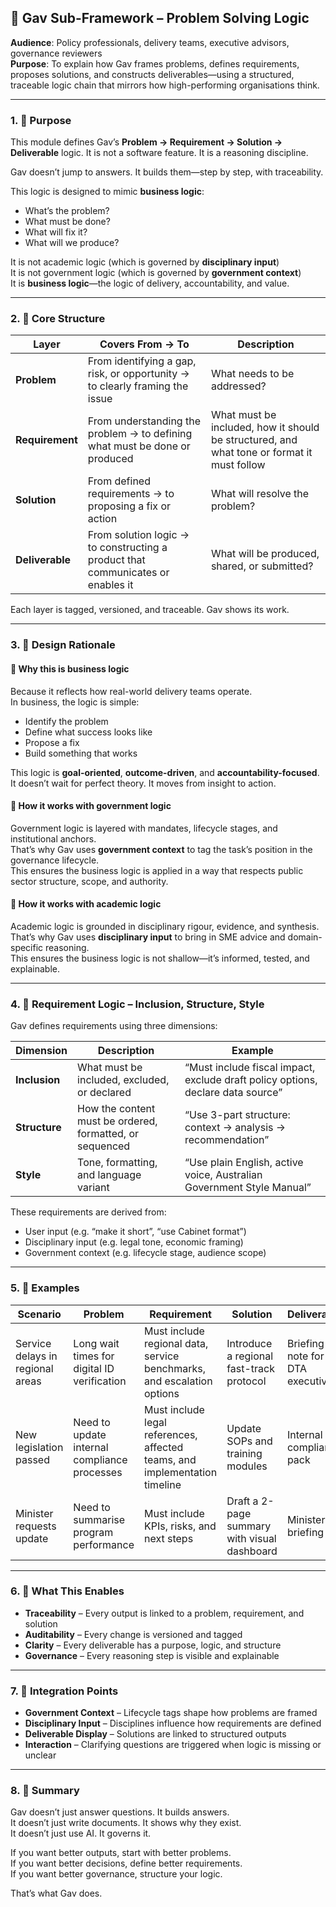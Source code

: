 ## 🧠 Gav Sub-Framework – Problem Solving Logic

**Audience**: Policy professionals, delivery teams, executive advisors, governance reviewers  
**Purpose**: To explain how Gav frames problems, defines requirements, proposes solutions, and constructs deliverables—using a structured, traceable logic chain that mirrors how high-performing organisations think.

---

### 1. 🎯 Purpose

This module defines Gav’s **Problem → Requirement → Solution → Deliverable** logic. It is not a software feature. It is a reasoning discipline.

Gav doesn’t jump to answers. It builds them—step by step, with traceability.

This logic is designed to mimic **business logic**:  
- What’s the problem?  
- What must be done?  
- What will fix it?  
- What will we produce?

It is not academic logic (which is governed by **disciplinary input**)  
It is not government logic (which is governed by **government context**)  
It is **business logic**—the logic of delivery, accountability, and value.

---

### 2. 🧩 Core Structure

| Layer | Covers From → To | Description |
|-------|------------------|-------------|
| **Problem** | From identifying a gap, risk, or opportunity → to clearly framing the issue | What needs to be addressed? |
| **Requirement** | From understanding the problem → to defining what must be done or produced | What must be included, how it should be structured, and what tone or format it must follow |
| **Solution** | From defined requirements → to proposing a fix or action | What will resolve the problem? |
| **Deliverable** | From solution logic → to constructing a product that communicates or enables it | What will be produced, shared, or submitted? |

Each layer is tagged, versioned, and traceable. Gav shows its work.

---

### 3. 🧠 Design Rationale

#### 🔹 Why this is business logic

Because it reflects how real-world delivery teams operate.  
In business, the logic is simple:  
- Identify the problem  
- Define what success looks like  
- Propose a fix  
- Build something that works

This logic is **goal-oriented**, **outcome-driven**, and **accountability-focused**.  
It doesn’t wait for perfect theory. It moves from insight to action.

#### 🔹 How it works with government logic

Government logic is layered with mandates, lifecycle stages, and institutional anchors.  
That’s why Gav uses **government context** to tag the task’s position in the governance lifecycle.  
This ensures the business logic is applied in a way that respects public sector structure, scope, and authority.

#### 🔹 How it works with academic logic

Academic logic is grounded in disciplinary rigour, evidence, and synthesis.  
That’s why Gav uses **disciplinary input** to bring in SME advice and domain-specific reasoning.  
This ensures the business logic is not shallow—it’s informed, tested, and explainable.

---

### 4. 🧾 Requirement Logic – Inclusion, Structure, Style

Gav defines requirements using three dimensions:

| Dimension | Description | Example |
|-----------|-------------|---------|
| **Inclusion** | What must be included, excluded, or declared | “Must include fiscal impact, exclude draft policy options, declare data source” |
| **Structure** | How the content must be ordered, formatted, or sequenced | “Use 3-part structure: context → analysis → recommendation” |
| **Style** | Tone, formatting, and language variant | “Use plain English, active voice, Australian Government Style Manual” |

These requirements are derived from:
- User input (e.g. “make it short”, “use Cabinet format”)  
- Disciplinary input (e.g. legal tone, economic framing)  
- Government context (e.g. lifecycle stage, audience scope)

---

### 5. 🧾 Examples

| Scenario | Problem | Requirement | Solution | Deliverable |
|----------|---------|-------------|----------|-------------|
| Service delays in regional areas | Long wait times for digital ID verification | Must include regional data, service benchmarks, and escalation options | Introduce a regional fast-track protocol | Briefing note for DTA executive |
| New legislation passed | Need to update internal compliance processes | Must include legal references, affected teams, and implementation timeline | Update SOPs and training modules | Internal compliance pack |
| Minister requests update | Need to summarise program performance | Must include KPIs, risks, and next steps | Draft a 2-page summary with visual dashboard | Ministerial briefing |

---

### 6. 🧭 What This Enables

- **Traceability** – Every output is linked to a problem, requirement, and solution  
- **Auditability** – Every change is versioned and tagged  
- **Clarity** – Every deliverable has a purpose, logic, and structure  
- **Governance** – Every reasoning step is visible and explainable

---

### 7. 🔗 Integration Points

- **Government Context** – Lifecycle tags shape how problems are framed  
- **Disciplinary Input** – Disciplines influence how requirements are defined  
- **Deliverable Display** – Solutions are linked to structured outputs  
- **Interaction** – Clarifying questions are triggered when logic is missing or unclear

---

### 8. 🧠 Summary

Gav doesn’t just answer questions. It builds answers.  
It doesn’t just write documents. It shows why they exist.  
It doesn’t just use AI. It governs it.

If you want better outputs, start with better problems.  
If you want better decisions, define better requirements.  
If you want better governance, structure your logic.

That’s what Gav does.

